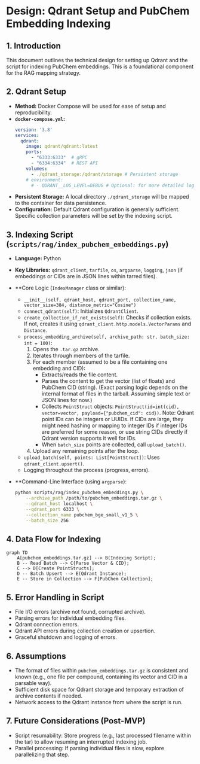 # Design: Qdrant Setup and PubChem Embedding Indexing

## 1. Introduction

This document outlines the technical design for setting up Qdrant and the script for indexing PubChem embeddings. This is a foundational component for the RAG mapping strategy.

## 2. Qdrant Setup

-   **Method:** Docker Compose will be used for ease of setup and reproducibility.
-   **`docker-compose.yml`:**
    ```yaml
    version: '3.8'
    services:
      qdrant:
        image: qdrant/qdrant:latest
        ports:
          - "6333:6333"  # gRPC
          - "6334:6334"  # REST API
        volumes:
          - ./qdrant_storage:/qdrant/storage # Persistent storage
        # environment:
          # - QDRANT__LOG_LEVEL=DEBUG # Optional: for more detailed logs
    ```
-   **Persistent Storage:** A local directory `./qdrant_storage` will be mapped to the container for data persistence.
-   **Configuration:** Default Qdrant configuration is generally sufficient. Specific collection parameters will be set by the indexing script.

## 3. Indexing Script (`scripts/rag/index_pubchem_embeddings.py`)

-   **Language:** Python
-   **Key Libraries:** `qdrant_client`, `tarfile`, `os`, `argparse`, `logging`, `json` (if embeddings or CIDs are in JSON lines within tarred files).

-   **Core Logic (`IndexManager` class or similar):
    -   `__init__(self, qdrant_host, qdrant_port, collection_name, vector_size=384, distance_metric="Cosine")`
    -   `connect_qdrant(self)`: Initializes `QdrantClient`.
    -   `create_collection_if_not_exists(self)`: Checks if collection exists. If not, creates it using `qdrant_client.http.models.VectorParams` and `Distance`.
    -   `process_embedding_archive(self, archive_path: str, batch_size: int = 100)`:
        1.  Opens the `.tar.gz` archive.
        2.  Iterates through members of the tarfile.
        3.  For each member (assumed to be a file containing one embedding and CID):
            -   Extracts/reads the file content.
            -   Parses the content to get the vector (list of floats) and PubChem CID (string). (Exact parsing logic depends on the internal format of files in the tarball. Assuming simple text or JSON lines for now.)
            -   Collects `PointStruct` objects: `PointStruct(id=int(cid), vector=vector, payload={"pubchem_cid": cid})`. Note: Qdrant point IDs can be integers or UUIDs. If CIDs are large, they might need hashing or mapping to integer IDs if integer IDs are preferred for some reason, or use string CIDs directly if Qdrant version supports it well for IDs.
            -   When `batch_size` points are collected, call `upload_batch()`.
        4.  Upload any remaining points after the loop.
    -   `upload_batch(self, points: List[PointStruct])`: Uses `qdrant_client.upsert()`.
    -   Logging throughout the process (progress, errors).

-   **Command-Line Interface (using `argparse`):
    ```bash
    python scripts/rag/index_pubchem_embeddings.py \
        --archive_path /path/to/pubchem_embeddings.tar.gz \
        --qdrant_host localhost \
        --qdrant_port 6333 \
        --collection_name pubchem_bge_small_v1_5 \
        --batch_size 256
    ```

## 4. Data Flow for Indexing

```mermaid
graph TD
    A[pubchem_embeddings.tar.gz] --> B(Indexing Script);
    B -- Read Batch --> C{Parse Vector & CID};
    C --> D[Create PointStructs];
    D -- Batch Upsert --> E(Qdrant Instance);
    E -- Store in Collection --> F[PubChem Collection];
```

## 5. Error Handling in Script
-   File I/O errors (archive not found, corrupted archive).
-   Parsing errors for individual embedding files.
-   Qdrant connection errors.
-   Qdrant API errors during collection creation or upsertion.
-   Graceful shutdown and logging of errors.

## 6. Assumptions
-   The format of files within `pubchem_embeddings.tar.gz` is consistent and known (e.g., one file per compound, containing its vector and CID in a parsable way).
-   Sufficient disk space for Qdrant storage and temporary extraction of archive contents if needed.
-   Network access to the Qdrant instance from where the script is run.

## 7. Future Considerations (Post-MVP)
-   Script resumability: Store progress (e.g., last processed filename within the tar) to allow resuming an interrupted indexing job.
-   Parallel processing: If parsing individual files is slow, explore parallelizing that step.
